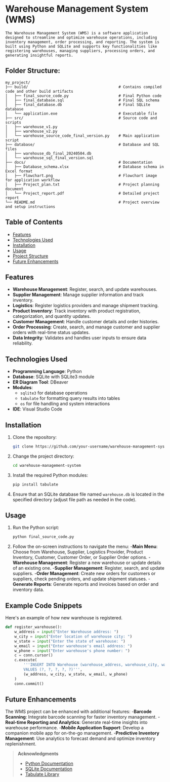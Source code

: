 # Warehouse Management System (WMS)
    The Warehouse Management System (WMS) is a software application designed to streamline and optimize warehouse operations, including inventory management, order processing, and reporting. The system is built using Python and SQLite and supports key functionalities like registering warehouses, managing suppliers, processing orders, and generating insightful reports.

## Folder Structure:

``` plaintext
my_project/
├── build/                                        # Contains compiled code and other build artifacts
│   ├── final_source_code.py                      # Final Python code
│   ├── final_database.sql                        # Final SQL schema
│   ├── final_database.db                         # Final SQLite database
│   └── application.exe                           # Executable file
├── src/                                          # Source code and scripts
│   ├── warehouse_v1.py
│   ├── warehouse_v2.py
│   └── warehouse_source_code_final_version.py    # Main application script
├── database/                                     # Database and SQL files
│   ├── warehouse_db_final_20240504.db
│   └── warehouse_sql_final_version.sql
├── docs/                                         # Documentation
│   ├── Database_schema.xlsx                      # Database schema in Excel format
│   ├── Flowchart.png                             # Flowchart image for application workflow
│   ├── Project_plan.txt                          # Project planning document
│   └── Project_report.pdf                        # Detailed project report
└── README.md                                     # Project overview and setup instructions
```

## Table of Contents
- [Features](#features)
- [Technologies Used](#technologies-used)
- [Installation](#installation)
- [Usage](#usage)
- [Project Structure](#project-structure)
- [Future Enhancements](#future-enhancements)

## Features
- **Warehouse Management**: Register, search, and update warehouses.
- **Supplier Management**: Manage supplier information and track inventory.
- **Logistics**: Register logistics providers and manage shipment tracking.
- **Product Inventory**: Track inventory with product registration, categorization, and quantity updates.
- **Customer Management**: Handle customer details and order histories.
- **Order Processing**: Create, search, and manage customer and supplier orders with real-time status updates.
- **Data Integrity**: Validates and handles user inputs to ensure data reliability.

## Technologies Used
- **Programming Language**: Python
- **Database**: SQLite with SQLite3 module
- **ER Diagram Tool**: DBeaver
- **Modules**: 
  - `sqlite3` for database operations
  - `tabulate` for formatting query results into tables
  - `os` for file handling and system interactions
- **IDE**: Visual Studio Code

## Installation
1. Clone the repository:
   ```bash
   git clone https://github.com/your-username/warehouse-management-system.git
   ```
2. Change the project directory:
   ```bash
   cd warehouse-management-system
   ```
3. Install the required Python modules:
   ```bash
   pip install tabulate
   ```
4. Ensure that an SQLite database file named `warehouse.db` is located in the specified directory (adjust file path as needed in the code).

## Usage
1. Run the Python script:
   ```bash
   python final_source_code.py
   ```
2. Follow the on-screen instructions to navigate the menu:
    -**Main Menu**:             Choose from Warehouse, Supplier, Logistics Provider, Product Inventory, Customer, Customer Order, or Supplier Order options.
    -**Warehouse Management**:  Register a new warehouse or update details of an existing one.
    -**Supplier Management**:   Register, search, and update suppliers.
    -**Order Management**:      Create new orders for customers or suppliers, check pending orders, and update shipment statuses.
    -**Generate Reports**:      Generate reports and invoices based on order and inventory data.

## Example Code Snippets
Here's an example of how new warehouse is registered.

```python
def register_warehouse():
    w_address = input("Enter Warehouse address: ")
    w_city = input("Enter location of warehouse city: ")
    w_state = input("Enter the state of warehouse: ")
    w_email = input("Enter warehouse's email address: ")
    w_phone = input("Enter warehouse's phone number: ")
    c = conn.cursor()
    c.execute(
        '''INSERT INTO Warehouse (warehouse_address, warehouse_city, warehouse_state, warehouse_email, warehouse_phone) 
        VALUES (?, ?, ?, ?, ?)''',
        (w_address, w_city, w_state, w_email, w_phone)
    )
    conn.commit()
```
## Future Enhancements

The WMS project can be enhanced with additional features:
    -**Barcode Scanning**: Integrate barcode scanning for faster inventory management.
    -**Real-time Reporting and Analytics**: Generate real-time insights into warehouse performance.
    -**Mobile Application Support**: Develop a companion mobile app for on-the-go management.
    -**Predictive Inventory Management**: Use analytics to forecast demand and optimize inventory replenishment.

> **Acknowledgments**  
> - [Python Documentation](https://docs.python.org/3/library/)
> - [SQLite Documentation](https://sqlite.org/doclist.html)
> - [Tabulate Library](https://pypi.org/project/tabulate/)

